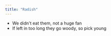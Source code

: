 ```yaml
---
title: "Radish"
---
```


- We didn't eat them, not a huge fan
- If left in too long they go woody, so pick young
